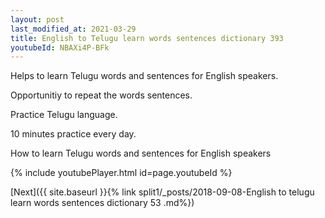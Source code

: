 ```yaml
---
layout: post
last_modified_at: 2021-03-29
title: English to Telugu learn words sentences dictionary 393 
youtubeId: NBAXi4P-BFk
---
```

 
 
Helps to learn Telugu words and sentences for English speakers.

Opportunitiy to repeat the words sentences. 

Practice Telugu language. 
 
10 minutes practice every day. 
 
How to learn Telugu words and sentences for English speakers 
 
{% include youtubePlayer.html id=page.youtubeId %}
 
 
[Next]({{ site.baseurl }}{% link  split1/_posts/2018-09-08-English to telugu learn words sentences dictionary 53 .md%})
 
